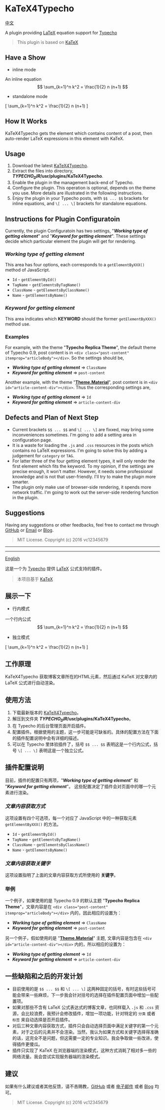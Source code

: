 # KaTeX4Typecho

<a name="eng" href="#chs"> 中文 </a>

A plugin providing [LaTeX](http://www.latex-project.org/ "LaTeX") equation support for [Typecho](https://github.com/typecho/typecho "Typecho")

> This plugin is based on [KaTeX](https://github.com/Khan/KaTeX "KaTeX")

## Have a Show

* inline mode

An inline equation $$ \sum_{k=1}^n k^2 = \frac{1}{2} n (n+1) $$

* standalone mode

\[ \sum_{k=1}^n k^2 = \frac{1}{2} n (n+1) \]

## How It Works

KaTeX4Typecho gets the element which contains content of a post, then auto-render LaTeX expressions in this element with KaTeX. 

## Usage

1. Download the latest [KaTeX4Typecho](https://github.com/vc12345679/KaTeX4Typecho/archive/master.zip).
2. Extract the files into directory, **$TYPECHO_DIR$/usr/plugins/KaTeX4Typecho**.
3. Enable the plugin in the management back-end of Typecho.
4. Configure the plugin. This operation is optional, depends on the theme you use. More details are illustrated in the following instructions.
5. Enjoy the plugin in your Typecho posts, with `$$ ... $$` brackets for inline equations, and `\[ ... \]` brackets for standalone equations. 

## Instructions for Plugin Configuratoin

Currently, the plugin Configuratoin has two settings, "***Working type of getting element***" and "***Keyword for getting element***".
These settings decide which particular element the plugin will get for rendering. 

### *Working type of getting element*

This area has four options, each corresponds to a `getElementByXXX()` method of JavaScript.

* `Id` - `getElementById()`
* `TagName` - `getElementsByTagName()`
* `ClassName` - `getElementsByClassName()`
* `Name` - `getElementsByName()`

### *Keyword for getting element*

This area indicates which **KEYWORD** should the former `getElementByXXX()` method use.

### Examples

For example, with the theme "**Typecho Replica Theme**", the default theme of Typecho 0.9, post content is in `<div class="post-content" itemprop="articleBody"></div>`. So the settings should be,

* ***Working type of getting element*** => `ClassName`
* ***Keyword for getting element*** => `post-content`

Another example, with the theme "**[Theme.Material](https://github.com/viosey/typecho-theme-material)**", post content is in `<div id="article-content-div"></div>`. Thus the corresponding settings are,

* ***Working type of getting element*** => `Id`
* ***Keyword for getting element*** => `article-content-div`

## Defects and Plan of Next Step

* Current brackets `$$ ... $$` and `\[ ... \]` are fixxed, may bring some inconveniences sometimes. I'm going to add a setting area in configuration page.
* It is a waste for loading the `.js` and `.css` resources in the posts which contains no LaTeX expressions. I'm going to solve this by adding a judgement for `category` or `TAG`.
* For latter three of the four getting element types, it will only render the first element which fits the keyword. To my opinion, if the settings are precise enough, it won't matter. However, it needs some professional knowledge and is not that user-friendly. I'll try to make the plugin more smarter.
* The plugin only make use of browser-side rendering, it spends more network traffic. I'm going to work out the server-side rendering function in the plugin. 

## Suggestions

Having any suggestions or other feedbacks, feel free to contact me through [GitHub](https://github.com/vc12345679/) or [Email](mailto:chensiwei1990@gmail.com) or [Blog](https://blog.chensiwei.net.cn/archives/6.html).

> MIT License.
> Copyright (c) 2016 vc12345679

---
---

<a name="chs" href="#eng"> English </a>

这是一个为 [Typecho](https://github.com/typecho/typecho "Typecho") 提供 [LaTeX](http://www.latex-project.org/ "LaTeX") 公式支持的插件。
> 本项目基于 [KaTeX](https://github.com/Khan/KaTeX "KaTeX")

## 展示一下

* 行内模式

一个行内公式 $$ \sum_{k=1}^n k^2 = \frac{1}{2} n (n+1) $$

* 独立模式

\[ \sum_{k=1}^n k^2 = \frac{1}{2} n (n+1) \]

## 工作原理

KaTeX4Typecho 获取博客文章所在的HTML元素，然后通过 KaTeX 对文章内的 LaTeX 公式进行自动渲染。

## 使用方法

1. 下载最新版本的 [KaTeX4Typecho](https://github.com/vc12345679/KaTeX4Typecho/archive/master.zip)。
2. 解压到文件夹 **$TYPECHO_DIR$/usr/plugins/KaTeX4Typecho**。
3. 在 Typecho 的后台管理页面开启插件。
4. 配置插件。根据使用的主题，这一步可能是可缺省的。具体的配置方法在下面的插件配置说明中会有详细的描述。
5. 可以在 Typecho 里体验插件了，括号 `$$ ... $$` 表明这是一个行内公式，括号 `\[ ... \]` 表明这是一个独立公式。

## 插件配置说明

目前，插件的配置只有两项，"***Working type of getting element***" 和 "***Keyword for getting element***"。
这些配置决定了插件会对页面中的哪一个元素进行渲染。 

### *文章内容获取方式*

这项设置有四个可选项，每一个对应了 JavaScript 中的一种获取元素 `getElementByXXX()` 的方法。

* `Id` - `getElementById()`
* `TagName` - `getElementsByTagName()`
* `ClassName` - `getElementsByClassName()`
* `Name` - `getElementsByName()`

### *文章内容获取关键字*

这项设置指明了上面的文章内容获取方式所使用的 **关键字**。

### 举例

一个例子，如果使用的是 Typecho 0.9 的默认主题 "**Typecho Replica Theme**"，文章内容是在 `<div class="post-content" itemprop="articleBody"></div>` 内的，因此相应的设置为：

* ***Working type of getting element*** => `ClassName`
* ***Keyword for getting element*** => `post-content`

另一个例子，假如使用的是 "**[Theme.Material](https://github.com/viosey/typecho-theme-material)**" 主题, 文章内容是包含在 `<div id="article-content-div"></div>` 内的，所以相应的设置为：

* ***Working type of getting element*** => `Id`
* ***Keyword for getting element*** => `article-content-div`

## 一些缺陷和之后的开发计划

* 目前使用的是 `$$ ... $$` 和 `\[ ... \]` 这两种固定的括号，有时这些括号可能会带来一些麻烦，下一步我会针对括号的选择在插件配置页面中增加一些配置项。
* 如果对那些不含有 LaTeX 公式表达式的博客文章，也同样载入 `.js` 和 `.css` 资源，会比较浪费，我预计会修改插件，增加一项功能，针对特定的 `分类` 或者 `标签` 来自动选择是否开启插件。
* 对后三种文章内容获取方式，插件只会自动选择页面中满足关键字的第一个元素，对于之后的元素并不会渲染。当然，我认为如果方式和关键字选择得准确的话，这完全不是问题，但这需要一定的专业知识。我会争取做一些改进，使得插件更傻瓜。
* 插件只实现了 KaTeX 在浏览器端的渲染模式，这种方式消耗了相对多一些的网络流量。我会尝试实现服务器端的渲染模式。

## 建议

如果有什么建议或者其他反馈，请不吝赐教，[GitHub](https://github.com/vc12345679/) 或者 [电子邮件](mailto:chensiwei1990@gmail.com) 或者 [Blog](https://blog.chensiwei.net.cn/archives/6.html) 均可。

> MIT License.
> Copyright (c) 2016 vc12345679